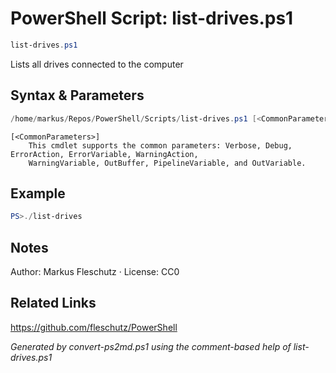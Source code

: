 # PowerShell Script: list-drives.ps1
```powershell
list-drives.ps1
```

Lists all drives connected to the computer

## Syntax & Parameters
```powershell
/home/markus/Repos/PowerShell/Scripts/list-drives.ps1 [<CommonParameters>]
```

```
[<CommonParameters>]
    This cmdlet supports the common parameters: Verbose, Debug, ErrorAction, ErrorVariable, WarningAction, 
    WarningVariable, OutBuffer, PipelineVariable, and OutVariable.
```

## Example
```powershell
PS>./list-drives
```


## Notes
Author: Markus Fleschutz · License: CC0

## Related Links
https://github.com/fleschutz/PowerShell

*Generated by convert-ps2md.ps1 using the comment-based help of list-drives.ps1*
